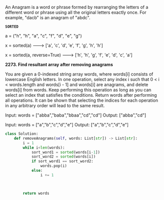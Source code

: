 An Anagram is a word or phrase formed by rearranging the letters of a different word or phrase using all the original letters exactly once. 
For example, "dacb" is an anagram of "abdc".

**`SORTED`** 

a = ("h", "h", "a", "c", "f", "d", "e", "g")

x = sorted(a) ---> ['a', 'c', 'd', 'e', 'f', 'g', 'h', 'h']

x = sorted(a, reverse=True) ---> ['h', 'h', 'g', 'f', 'e', 'd', 'c', 'a']



**2273. Find resultant array after removing anagrams**

You are given a 0-indexed string array words, where words[i] consists of lowercase English letters.
In one operation, select any index i such that 0 < i < words.length and words[i - 1] and words[i] are anagrams, and delete words[i] from words. 
Keep performing this operation as long as you can select an index that satisfies the conditions.
Return words after performing all operations. It can be shown that selecting the indices for each operation in any arbitrary order will lead to the same result.

Input: words = ["abba","baba","bbaa","cd","cd"]
Output: ["abba","cd"]

Input: words = ["a","b","c","d","e"]
Output: ["a","b","c","d","e"]

``` python
class Solution:
    def removeAnagrams(self, words: List[str]) -> List[str]:
        i = 1
        while i<len(words):
            sort_word1 = sorted(words[i-1])
            sort_word2 = sorted(words[i])
            if sort_word1 == sort_word2:
                words.pop(i)
            else: 
                i += 1
            
                
        
        return words
```
